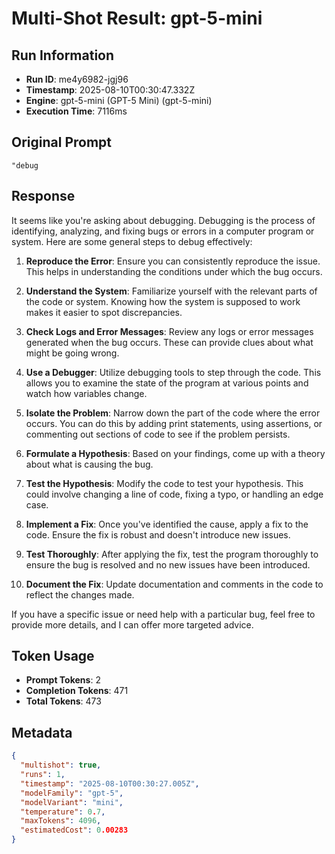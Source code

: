 # Multi-Shot Result: gpt-5-mini

## Run Information
- **Run ID**: me4y6982-jgj96
- **Timestamp**: 2025-08-10T00:30:47.332Z
- **Engine**: gpt-5-mini (GPT-5 Mini) (gpt-5-mini)
- **Execution Time**: 7116ms

## Original Prompt
```
"debug
```

## Response
It seems like you're asking about debugging. Debugging is the process of identifying, analyzing, and fixing bugs or errors in a computer program or system. Here are some general steps to debug effectively:

1. **Reproduce the Error**: Ensure you can consistently reproduce the issue. This helps in understanding the conditions under which the bug occurs.

2. **Understand the System**: Familiarize yourself with the relevant parts of the code or system. Knowing how the system is supposed to work makes it easier to spot discrepancies.

3. **Check Logs and Error Messages**: Review any logs or error messages generated when the bug occurs. These can provide clues about what might be going wrong.

4. **Use a Debugger**: Utilize debugging tools to step through the code. This allows you to examine the state of the program at various points and watch how variables change.

5. **Isolate the Problem**: Narrow down the part of the code where the error occurs. You can do this by adding print statements, using assertions, or commenting out sections of code to see if the problem persists.

6. **Formulate a Hypothesis**: Based on your findings, come up with a theory about what is causing the bug.

7. **Test the Hypothesis**: Modify the code to test your hypothesis. This could involve changing a line of code, fixing a typo, or handling an edge case.

8. **Implement a Fix**: Once you've identified the cause, apply a fix to the code. Ensure the fix is robust and doesn't introduce new issues.

9. **Test Thoroughly**: After applying the fix, test the program thoroughly to ensure the bug is resolved and no new issues have been introduced.

10. **Document the Fix**: Update documentation and comments in the code to reflect the changes made.

If you have a specific issue or need help with a particular bug, feel free to provide more details, and I can offer more targeted advice.


## Token Usage
- **Prompt Tokens**: 2
- **Completion Tokens**: 471
- **Total Tokens**: 473


## Metadata
```json
{
  "multishot": true,
  "runs": 1,
  "timestamp": "2025-08-10T00:30:27.005Z",
  "modelFamily": "gpt-5",
  "modelVariant": "mini",
  "temperature": 0.7,
  "maxTokens": 4096,
  "estimatedCost": 0.00283
}
```
